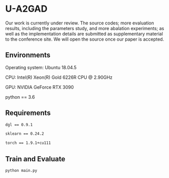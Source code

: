 # U-A2GAD

Our work is currently under review. The source codes; more evaluation results, including the parameters study, and more abalation experiments; as well as the implementation details are submitted as supplementary material to the conference site. We will open the source once our paper is accepted.

## Environments

Operating system:  Ubuntu 18.04.5

CPU: Intel(R) Xeon(R) Gold 6226R CPU @ 2.90GHz

GPU: NVIDIA GeForce RTX 3090

python == 3.6

## Requirements
``` bash
dgl == 0.9.1

sklearn == 0.24.2

torch == 1.9.1+cu111
```

## Train and Evaluate

``` bash
python main.py
```
